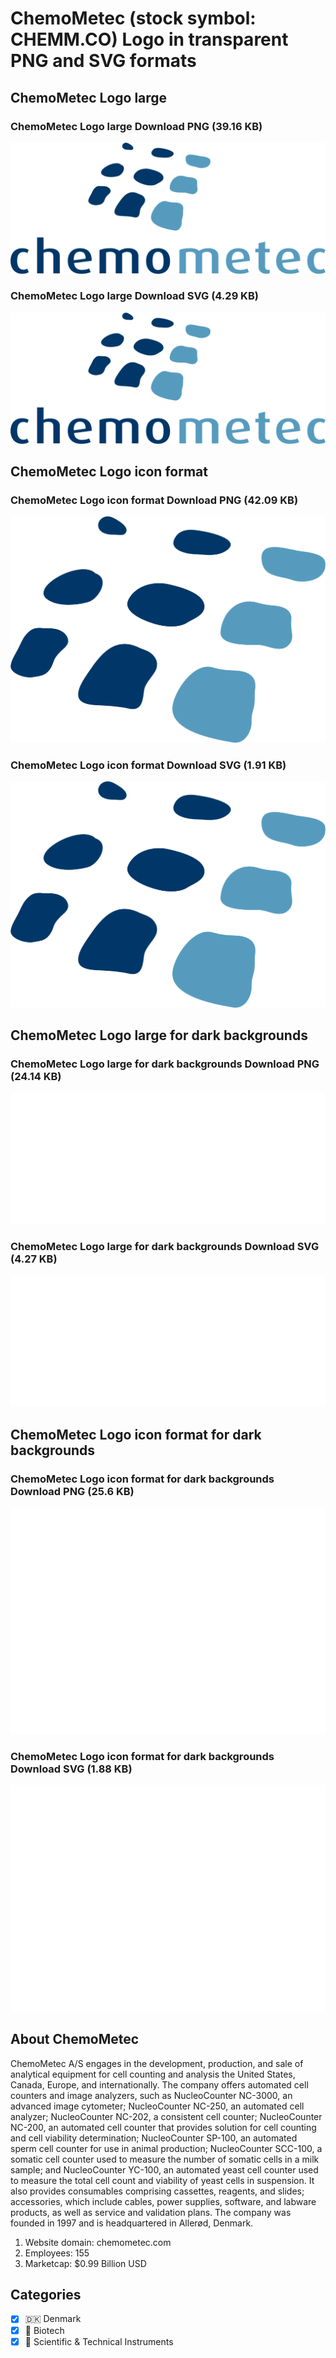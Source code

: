 # ChemoMetec (stock symbol: CHEMM.CO) Logo in transparent PNG and SVG formats

## ChemoMetec Logo large

### ChemoMetec Logo large Download PNG (39.16 KB)

![ChemoMetec Logo large Download PNG (39.16 KB)](/img/orig/CHEMM.CO_BIG-a458ffde.png)

### ChemoMetec Logo large Download SVG (4.29 KB)

![ChemoMetec Logo large Download SVG (4.29 KB)](/img/orig/CHEMM.CO_BIG-3f188bab.svg)

## ChemoMetec Logo icon format

### ChemoMetec Logo icon format Download PNG (42.09 KB)

![ChemoMetec Logo icon format Download PNG (42.09 KB)](/img/orig/CHEMM.CO-d06fe2c6.png)

### ChemoMetec Logo icon format Download SVG (1.91 KB)

![ChemoMetec Logo icon format Download SVG (1.91 KB)](/img/orig/CHEMM.CO-9f338bd3.svg)

## ChemoMetec Logo large for dark backgrounds

### ChemoMetec Logo large for dark backgrounds Download PNG (24.14 KB)

![ChemoMetec Logo large for dark backgrounds Download PNG (24.14 KB)](/img/orig/CHEMM.CO_BIG.D-afef4bb7.png)

### ChemoMetec Logo large for dark backgrounds Download SVG (4.27 KB)

![ChemoMetec Logo large for dark backgrounds Download SVG (4.27 KB)](/img/orig/CHEMM.CO_BIG.D-6c0e2674.svg)

## ChemoMetec Logo icon format for dark backgrounds

### ChemoMetec Logo icon format for dark backgrounds Download PNG (25.6 KB)

![ChemoMetec Logo icon format for dark backgrounds Download PNG (25.6 KB)](/img/orig/CHEMM.CO.D-e06510b3.png)

### ChemoMetec Logo icon format for dark backgrounds Download SVG (1.88 KB)

![ChemoMetec Logo icon format for dark backgrounds Download SVG (1.88 KB)](/img/orig/CHEMM.CO.D-596cfe09.svg)

## About ChemoMetec

ChemoMetec A/S engages in the development, production, and sale of analytical equipment for cell counting and analysis the United States, Canada, Europe, and internationally. The company offers automated cell counters and image analyzers, such as NucleoCounter NC-3000, an advanced image cytometer; NucleoCounter NC-250, an automated cell analyzer; NucleoCounter NC-202, a consistent cell counter; NucleoCounter NC-200, an automated cell counter that provides solution for cell counting and cell viability determination; NucleoCounter SP-100, an automated sperm cell counter for use in animal production; NucleoCounter SCC-100, a somatic cell counter used to measure the number of somatic cells in a milk sample; and NucleoCounter YC-100, an automated yeast cell counter used to measure the total cell count and viability of yeast cells in suspension. It also provides consumables comprising cassettes, reagents, and slides; accessories, which include cables, power supplies, software, and labware products, as well as service and validation plans. The company was founded in 1997 and is headquartered in Allerød, Denmark.

1. Website domain: chemometec.com
2. Employees: 155
3. Marketcap: $0.99 Billion USD


## Categories
- [x] 🇩🇰 Denmark
- [x] 🧬 Biotech
- [x] 🔬 Scientific & Technical Instruments
